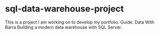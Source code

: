 # sql-data-warehouse-project
This is a project I am working on to develop my portfolio.
Guide: Data With Barra
Building a modern data warehouse with SQL Server.

